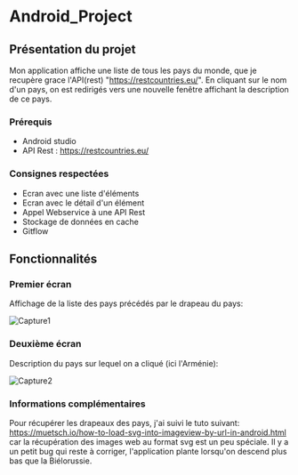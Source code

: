 # Android_Project

## Présentation du projet

Mon application affiche une liste de tous les pays du monde, que je recupère grace l'API(rest) "https://restcountries.eu/".
En cliquant sur  le nom d'un pays, on est redirigés vers une nouvelle fenêtre affichant la description de ce pays.

### Prérequis

* Android studio
* API Rest : https://restcountries.eu/

### Consignes respectées

* Ecran avec une liste d'éléments
* Ecran avec le détail d'un élément
* Appel Webservice à une API Rest
* Stockage de données en cache
* Gitflow

## Fonctionnalités

### Premier écran

Affichage de la liste des pays précédés par le drapeau du pays:


![Capture1](https://user-images.githubusercontent.com/62753141/83981275-b63f4680-a91c-11ea-8f20-a7fc3ae0d0a2.PNG)



### Deuxième écran 

Description du pays sur lequel on a cliqué (ici l'Arménie):


![Capture2](https://user-images.githubusercontent.com/62753141/83981281-c0f9db80-a91c-11ea-9859-816267054ee4.PNG)



### Informations complémentaires
Pour récupérer les drapeaux des pays, j'ai suivi le tuto suivant: https://muetsch.io/how-to-load-svg-into-imageview-by-url-in-android.html car la récupération des images web au format svg est un peu spéciale.
Il y a un petit bug qui reste à corriger, l'application plante lorsqu'on descend plus bas que la Biélorussie.


